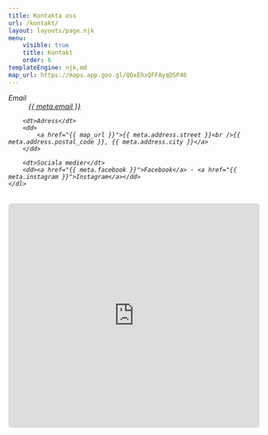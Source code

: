 ```yaml
---
title: Kontakta oss
url: /kontakt/
layout: layouts/page.njk
menu:
    visible: true
    title: Kontakt
    order: 6
templateEngine: njk,md
map_url: https://maps.app.goo.gl/QDxEhxQFFAyqDSP46
---
```


<address>
    <dl>
        <dt>Email</dt>
        <dd><a href="mailto:{{ meta.email }}">{{ meta.email }}</a></dd>

        <dt>Adress</dt>
        <dd>
            <a href="{{ map_url }}">{{ meta.address.street }}<br />{{ meta.address.postal_code }}, {{ meta.address.city }}</a>
        </dd>

        <dt>Sociala medier</dt>
        <dd><a href="{{ meta.facebook }}">Facebook</a> · <a href="{{ meta.instagram }}">Instagram</a></dd>
    </dl>
</address>

<iframe src="https://www.google.com/maps/embed?pb=!1m18!1m12!1m3!1d209834.75923410355!2d16.7280631404652!3d60.320009116265865!2m3!1f0!2f0!3f0!3m2!1i1024!2i768!4f13.1!3m3!1m2!1s0x4660a7042ad86d89%3A0x745790b85971a7bc!2sK%C3%B6lnav%C3%A4gen%2027%2C%20811%2097%20Gysinge!5e0!3m2!1sen!2sse!4v1713292335632!5m2!1sen!2sse" width="100%" height="450" style="border:0;border-radius:6px;overflow:hidden;margin-top:1rlh" allowfullscreen="" loading="lazy" referrerpolicy="no-referrer-when-downgrade"></iframe>
